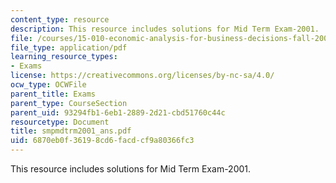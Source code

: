 ```yaml
---
content_type: resource
description: This resource includes solutions for Mid Term Exam-2001.
file: /courses/15-010-economic-analysis-for-business-decisions-fall-2004/6870eb0f36198cd6facdcf9a80366fc3_smpmdtrm2001_ans.pdf
file_type: application/pdf
learning_resource_types:
- Exams
license: https://creativecommons.org/licenses/by-nc-sa/4.0/
ocw_type: OCWFile
parent_title: Exams
parent_type: CourseSection
parent_uid: 93294fb1-6eb1-2889-2d21-cbd51760c44c
resourcetype: Document
title: smpmdtrm2001_ans.pdf
uid: 6870eb0f-3619-8cd6-facd-cf9a80366fc3
---
```

This resource includes solutions for Mid Term Exam-2001.